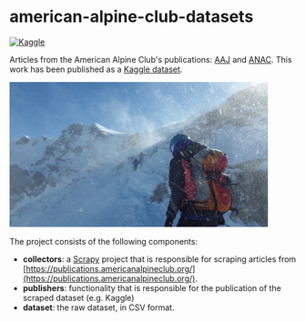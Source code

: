 # american-alpine-club-datasets

[![Kaggle](https://img.shields.io/badge/Kaggle-035a7d?style=for-the-badge&logo=kaggle&logoColor=white)](https://www.kaggle.com/datasets/iantonopoulos/american-alpine-club-articles)

Articles from the American Alpine Club's publications: [AAJ](https://publications.americanalpineclub.org/about_the_aaj) 
and [ANAC](https://publications.americanalpineclub.org/about_the_accidents). This work has been published as a [Kaggle dataset](https://www.kaggle.com/datasets/iantonopoulos/american-alpine-club-articles).


<img src="https://github.com/ilias-ant/american-alpine-club-articles/blob/main/static/kaggle-thumbnail-image.jpg" width="90%" text="Free person hiking in snow mountain photo, public domain sport CC0 image | https://www.rawpixel.com/">

The project consists of the following components:

- **collectors**: a [Scrapy](https://scrapy.org/) project that is responsible for scraping articles from [https://publications.americanalpineclub.org/](https://publications.americanalpineclub.org/).
- **publishers**: functionality that is responsible for the publication of the scraped dataset (e.g. Kaggle)
- **dataset**: the raw dataset, in CSV format.
